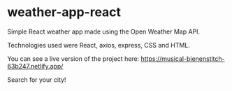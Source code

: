 # weather-app-react
Simple React weather app made using the Open Weather Map API. 

Technologies used were React, axios, express, CSS and HTML. 

You can see a live version of the project here: https://musical-bienenstitch-63b247.netlify.app/ 

Search for your city!

